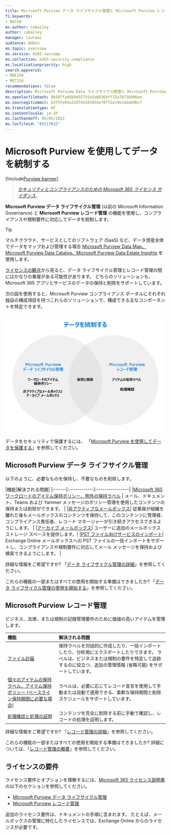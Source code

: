 ```yaml
---
title: Microsoft Purview データ ライフサイクル管理と Microsoft Purview レコード管理
f1.keywords:
- NOCSH
ms.author: cabailey
author: cabailey
manager: laurawi
audience: Admin
ms.topic: overview
ms.service: O365-seccomp
ms.collection: m365-security-compliance
ms.localizationpriority: high
search.appverid:
- MOE150
- MET150
recommendations: false
description: Microsoft Purview Data ライフサイクル管理と Microsoft Purview レコード管理の機能を実装し、コンプライアンスや規制要件に対応してデータを統制します。
ms.openlocfilehash: 0b507fad6b4455755a3a0036bff15a7973b906ee
ms.sourcegitcommit: b3f5fe84a319741583954ef8ff2ec9ec6da69bcf
ms.translationtype: HT
ms.contentlocale: ja-JP
ms.lasthandoff: 05/05/2022
ms.locfileid: "65217632"
---
```

# <a name="govern-your-data-with-microsoft-purview"></a>Microsoft Purview を使用してデータを統制する

[!include[Purview banner](../includes/purview-rebrand-banner.md)]

>*[セキュリティとコンプライアンスのための Microsoft 365 ライセンス ガイダンス](/office365/servicedescriptions/microsoft-365-service-descriptions/microsoft-365-tenantlevel-services-licensing-guidance/microsoft-365-security-compliance-licensing-guidance)。*

**Microsoft Purview データ ライフサイクル管理** (以前の Microsoft Information Governance) と **Microsoft Purview レコード管理** の機能を使用し、コンプライアンスや規制要件に対応してデータを統制します。

> [!TIP]
> マルチクラウド、サービスとしてのソフトウェア (SaaS) など、データ資産全体でデータをマップおよび管理する場合 [Microsoft Purview Data Map、Microsoft Purview Data Catalog、Microsoft Purview Data Estate Insights](/azure/purview/overview) を使用します。

[ライセンスの観点](#licensing-requirements)から見ると、データ ライフサイクル管理とレコード管理の間にはかなりの重複がある可能性があります。 どちらのソリューションも、Microsoft 365 アプリとサービスのデータの保持と削除をサポートしています。

次の図を使用すると、Microsoft Purview コンプライアンス ポータルにそれぞれ独自の構成項目を持つこれらのソリューションで、構成できる主なコンポーネントを特定できます。

![Microsoft Purview を使用してデータを統制するために構成および使用する主なコンポーネント。](../media/govern-your-data.png)

データをセキュリティで保護するには、 「[Microsoft Purview を使用してデータを保護する](information-protection.md)」を参照してください。

## <a name="microsoft-purview-data-lifecycle-management"></a>Microsoft Purview データ ライフサイクル管理

以下のように、必要なものを保持し、不要なものを削除します。
 
|機能|解決される問題|
|:------|:------------|:----------------|
|[Microsoft 365 ワークロードのアイテム保持ポリシー、例外の保持ラベル](retention.md) | メール、ドキュメント、Teams および Yammer メッセージのポリシー管理を使用したコンテンツの保持または削除ができます。 |
|[非アクティブなメールボックス](inactive-mailboxes-in-office-365.md)| 従業員が組織を離れた後もメールボックスのコンテンツを保持して、このコンテンツに管理者、コンプライアンス責任者、レコード マネージャーが引き続きアクセスできるようにします。 |
|[アーカイブ メールボックス](archive-mailboxes.md)| ユーザーに追加のメールボックス ストレージ スペースを提供します。|
|[PST ファイル向けサービスのインポート](importing-pst-files-to-office-365.md)| Exchange Online メールボックスへの PST ファイルの一括インポートをサポートし、コンプライアンスや規制要件に対応してメール メッセージを保持および検索できるようにします。 |

詳細な情報をご希望ですか? 「[データ ライフサイクル管理の詳細](data-lifecycle-management.md)」を参照してください。

これらの機能の一部またはすべての使用を開始する準備はできましたか? 「[データ ライフサイクル管理の使用を開始する](get-started-with-data-lifecycle-management.md)」を参照してください。


## <a name="microsoft-purview-records-management"></a>Microsoft Purview レコード管理

ビジネス、法律、または規制の記録管理要件のために価値の高いアイテムを管理します。

|機能|解決される問題|
|:---------|:---------------------------|
|[ファイル計画](file-plan-manager.md)| 保持ラベルを対話的に作成したり、一括インポートしたり、分析用にエクスポートしたりできます。 ラベルは、ビジネスまたは規制の要件を特定して追跡するのに役立つ、追加の管理情報 (省略可能) をサポートしています。 |
|[個々のアイテムの保持ラベル、アイテム保持ポリシー (ベースライン保持期間に必要な場合)](retention.md)| ラベルは、必要に応じてレコード宣言を使用して手動または自動で適用できる、柔軟な保持期間と削除スケジュールをサポートしています。 |
|[処理確認と処理の証明](disposition.md)| コンテンツを完全に削除する前に手動で確認し、レコードの処理を証明します。|

詳細な情報をご希望ですか? 「[レコード管理の詳細](records-management.md)」を参照してください。

これらの機能の一部またはすべての使用を開始する準備はできましたか? 詳細については、「[レコード管理の概要](get-started-with-records-management.md)」を参照してください。


## <a name="licensing-requirements"></a>ライセンスの要件

ライセンス要件とオプションを理解するには、[Microsoft 365 ライセンス説明書](/office365/servicedescriptions/microsoft-365-service-descriptions/microsoft-365-tenantlevel-services-licensing-guidance/microsoft-365-security-compliance-licensing-guidance)の以下のセクションを参照してください。 
- [Microsoft Purview データ ライフサイクル管理](/office365/servicedescriptions/microsoft-365-service-descriptions/microsoft-365-tenantlevel-services-licensing-guidance/microsoft-365-security-compliance-licensing-guidance#microsoft-purview-data-lifecycle-management)
- [Microsoft Purview レコード管理](/office365/servicedescriptions/microsoft-365-service-descriptions/microsoft-365-tenantlevel-services-licensing-guidance/microsoft-365-security-compliance-licensing-guidance#microsoft-purview-records-management)

追加のライセンス要件は、ドキュメントの手順に含まれます。 たとえば、メールボックスの管理に特化したライセンスでは、Exchange Online からのライセンスが必要です。